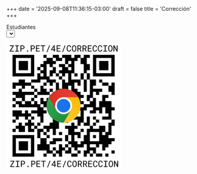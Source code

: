+++
date = '2025-09-08T11:36:15-03:00'
draft = false
title = 'Corrección'
+++

<style>
    pre {
        font-size: 20px;
    }
</style>

<label>Estudiantes</label><br>
<select id="estudiante"></select>

<div id="correccion"></div>

<img alt="QR de la url" src="qr.png" width="300">

<script src="/js/papaparse.v5-4-1.min.js" defer></script>
<script src="/js/table-of-csv.js" defer></script>
